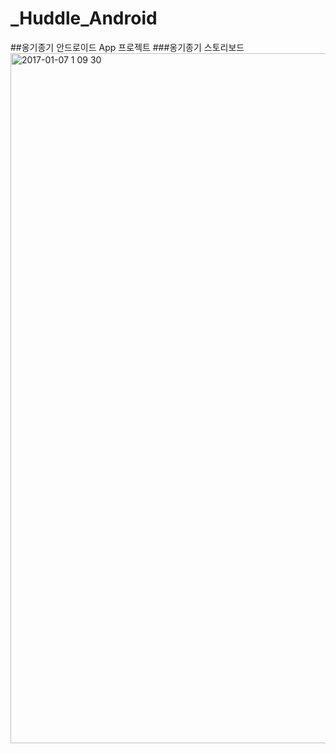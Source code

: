 # _Huddle_Android

##옹기종기 안드로이드 App 프로젝트 
###옹기종기 스토리보드
<img width="1104" alt="2017-01-07 1 09 30" src="https://cloud.githubusercontent.com/assets/11023497/21725370/801c1f52-d47b-11e6-9839-319e369345d0.png">
